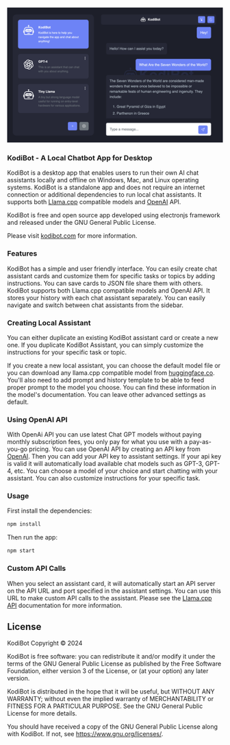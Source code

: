 ![KodiBot](https://github.com/firatkiral/kodibot/blob/main/client/images/screenshot.png?raw=true)

### KodiBot - A Local Chatbot App for Desktop

KodiBot is a desktop app that enables users to run their own AI chat assistants locally and offline on Windows, Mac, and Linux operating systems. KodiBot is a standalone app and does not require an internet connection or additional dependencies to run local chat assistants. It supports both [Llama.cpp](https://github.com/ggerganov/llama.cpp) compatible models and [OpenAI](https://openai.com/) API. 

KodiBot is free and open source app developed using electronjs framework and released under the GNU General Public License.

Please visit [kodibot.com](https://kodibot.com) for more information.

### Features

KodiBot has a simple and user friendly interface. You can esily create chat assistant cards and customize them for specific tasks or topics by adding instructions. You can save cards to JSON file share them with others. KodiBot supports both Llama.cpp compatible models and OpenAI API. It stores your history with each chat assistant separately. You can easily navigate and switch between chat assistants from the sidebar.

### Creating Local Assistant

You can either duplicate an existing KodiBot assistant card or create a new one. If you duplicate KodiBot Assistant, you can simply customize the instructions for your specific task or topic. 

If you create a new local assistant, you can choose the default model file or you can download any llama.cpp compatible model from [huggingface.co](https://huggingface.co). You'll also need to add prompt and history template to be able to feed proper prompt to the model you choose. You can find these information in the model's documentation. You can leave other advanced settings as default.

### Using OpenAI API

With OpenAi API you can use latest Chat GPT models without paying monthly subscription fees, you only pay for what you use with a pay-as-you-go pricing. You can use OpenAI API by creating an API key from [OpenAI](https://openai.com/). Then you can add your API key to assistant settings. If your api key is valid it will automatically load available chat models such as GPT-3, GPT-4, etc. You can choose a model of your choice and start chatting with your assistant. You can also customize instructions for your specific task. 

### Usage

First install the dependencies:

```bash
npm install
```

Then run the app:

```bash
npm start
```

### Custom API Calls

When you select an assistant card, it will automatically start an API server on the API URL and port specified in the assistant settings. You can use this URL to make custom API calls to the assistant. Please see the [Llama.cpp API](https://github.com/ggerganov/llama.cpp/tree/master/examples/server) documentation for more information.

## License

KodiBot Copyright © 2024

KodiBot is free software: you can redistribute it and/or modify
it under the terms of the GNU General Public License as published by
the Free Software Foundation, either version 3 of the License, or
(at your option) any later version.

KodiBot is distributed in the hope that it will be useful,
but WITHOUT ANY WARRANTY; without even the implied warranty of
MERCHANTABILITY or FITNESS FOR A PARTICULAR PURPOSE.  See the
GNU General Public License for more details.

You should have received a copy of the GNU General Public License
along with KodiBot. If not, see <https://www.gnu.org/licenses/>.